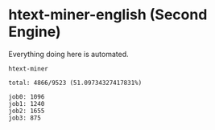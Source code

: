 # htext-miner-english (Second Engine)

Everything doing here is automated.

```
htext-miner

total: 4866/9523 (51.09734327417831%)

job0: 1096
job1: 1240
job2: 1655
job3: 875
```